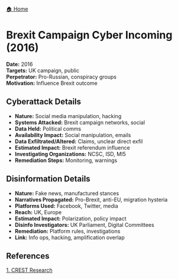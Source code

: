 <a href="{{ '/' | relative_url }}" class="home-button">🏠 Home</a>

# Brexit Campaign Cyber Incoming (2016)

**Date:** 2016  
**Targets:** UK campaign, public  
**Perpetrator:** Pro-Russian, conspiracy groups  
**Motivation:** Influence Brexit outcome

## Cyberattack Details
- **Nature:** Social media manipulation, hacking
- **Systems Attacked:** Brexit campaign networks, social
- **Data Held:** Political comms
- **Availability Impact:** Social manipulation, emails
- **Data Exfiltrated/Altered:** Claims, unclear direct exfil
- **Estimated Impact:** Brexit referendum influence
- **Investigating Organizations:** NCSC, ISD, MI5
- **Remediation Steps:** Monitoring, warnings

## Disinformation Details
- **Nature:** Fake news, manufactured stances
- **Narratives Propagated:** Pro-Brexit, anti-EU, migration hysteria
- **Platforms Used:** Facebook, Twitter, media
- **Reach:** UK, Europe
- **Estimated Impact:** Polarization, policy impact
- **Disinfo Investigators:** UK Parliament, Digital Committees
- **Remediation:** Platform rules, investigations
- **Link:** Info ops, hacking, amplification overlap

## References
[1. CREST Research](https://crestresearch.ac.uk/download/2405/19-020-01.pdf)
